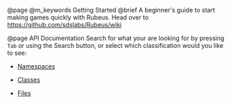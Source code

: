 @page @m_keywords Getting Started
@brief A beginner's guide to start making games quickly with Rubeus.
Head over to https://github.com/sdslabs/Rubeus/wiki


@page  API Documentation
Search for what your are looking for by pressing `Tab` or using the Search button, or select which classification would you like to see:

* [Namespaces](./namespaces.html)

* [Classes](./annotated.html)

* [Files](./files.html)
